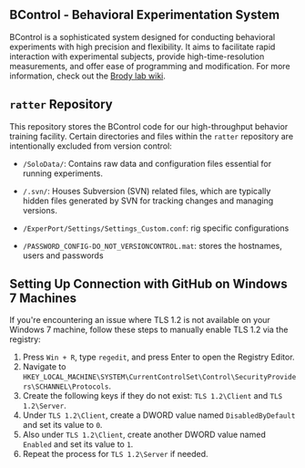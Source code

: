 ## BControl - Behavioral Experimentation System

BControl is a sophisticated system designed for conducting behavioral experiments with high precision and flexibility. It aims to facilitate rapid interaction with experimental subjects, provide high-time-resolution measurements, and offer ease of programming and modification. For more information, check out the [Brody lab wiki](https://brodylabwiki.princeton.edu/bcontrol/index.php?title=General_overview).

## `ratter` Repository

This repository stores the BControl code for our high-throughput behavior training facility. Certain directories and files within the `ratter` repository are intentionally excluded from version control:

- `/SoloData/`: Contains raw data and configuration files essential for running experiments.
  
- `/.svn/`: Houses Subversion (SVN) related files, which are typically hidden files generated by SVN for tracking changes and managing versions.

- `/ExperPort/Settings/Settings_Custom.conf`: rig specific configurations 

- `/PASSWORD_CONFIG-DO_NOT_VERSIONCONTROL.mat`: stores the hostnames, users and passwords


## Setting Up Connection with GitHub on Windows 7 Machines

If you're encountering an issue where TLS 1.2 is not available on your Windows 7 machine, follow these steps to manually enable TLS 1.2 via the registry:

1. Press `Win + R`, type `regedit`, and press Enter to open the Registry Editor.
2. Navigate to `HKEY_LOCAL_MACHINE\SYSTEM\CurrentControlSet\Control\SecurityProviders\SCHANNEL\Protocols`.
3. Create the following keys if they do not exist: `TLS 1.2\Client` and `TLS 1.2\Server`.
4. Under `TLS 1.2\Client`, create a DWORD value named `DisabledByDefault` and set its value to `0`.
5. Also under `TLS 1.2\Client`, create another DWORD value named `Enabled` and set its value to `1`.
6. Repeat the process for `TLS 1.2\Server` if needed.
